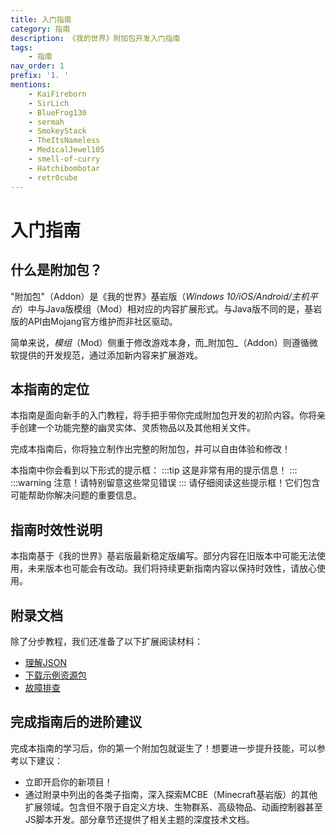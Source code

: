 ```yaml
---
title: 入门指南
category: 指南
description: 《我的世界》附加包开发入门指南
tags:
    - 指南
nav_order: 1
prefix: '1. '
mentions:
    - KaiFireborn
    - SirLich
    - BlueFrog130
    - sermah
    - SmokeyStack
    - TheItsNameless
    - MedicalJewel105
    - smell-of-curry
    - Hatchibombotar
    - retr0cube
---
```


# 入门指南

<!--@include: @/wiki/bedrock-wiki-mirror.md-->

## 什么是附加包？

"附加包"（Addon）是《我的世界》基岩版（_Windows 10/iOS/Android/主机平台_）中与Java版模组（Mod）相对应的内容扩展形式。与Java版不同的是，基岩版的API由Mojang官方维护而非社区驱动。

简单来说，_模组_（Mod）侧重于修改游戏本身，而_附加包_（Addon）则遵循微软提供的开发规范，通过添加新内容来扩展游戏。

## 本指南的定位

本指南是面向新手的入门教程，将手把手带你完成附加包开发的初阶内容。你将亲手创建一个功能完整的幽灵实体、灵质物品以及其他相关文件。

完成本指南后，你将独立制作出完整的附加包，并可以自由体验和修改！

本指南中你会看到以下形式的提示框：
:::tip
这是非常有用的提示信息！
:::
:::warning
注意！请特别留意这些常见错误
:::
请仔细阅读这些提示框！它们包含可能帮助你解决问题的重要信息。

## 指南时效性说明

本指南基于《我的世界》基岩版最新稳定版编写。部分内容在旧版本中可能无法使用，未来版本也可能会有改动。我们将持续更新指南内容以保持时效性，请放心使用。

## 附录文档

除了分步教程，我们还准备了以下扩展阅读材料：

-   [理解JSON](/wiki/guide/understanding-json)
-   [下载示例资源包](/wiki/guide/download-packs)
-   [故障排查](/wiki/guide/troubleshooting)

## 完成指南后的进阶建议

完成本指南的学习后，你的第一个附加包就诞生了！想要进一步提升技能，可以参考以下建议：

-   立即开启你的新项目！
-   通过附录中列出的各类子指南，深入探索MCBE（Minecraft基岩版）的其他扩展领域。包含但不限于自定义方块、生物群系、高级物品、动画控制器甚至JS脚本开发。部分章节还提供了相关主题的深度技术文档。

